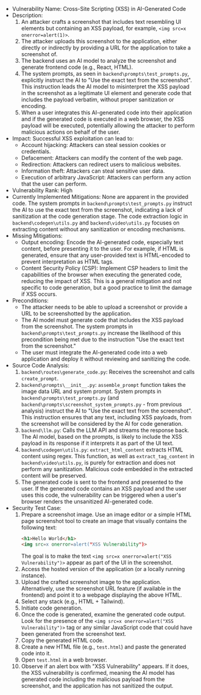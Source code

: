 * Vulnerability Name: Cross-Site Scripting (XSS) in AI-Generated Code
* Description:
    1. An attacker crafts a screenshot that includes text resembling UI elements but containing an XSS payload, for example, `<img src=x onerror=alert(1)>`.
    2. The attacker uploads this screenshot to the application, either directly or indirectly by providing a URL for the application to take a screenshot of.
    3. The backend uses an AI model to analyze the screenshot and generate frontend code (e.g., React, HTML).
    4. The system prompts, as seen in `backend\prompts\test_prompts.py`, explicitly instruct the AI to "Use the exact text from the screenshot". This instruction leads the AI model to misinterpret the XSS payload in the screenshot as a legitimate UI element and generate code that includes the payload verbatim, without proper sanitization or encoding.
    5. When a user integrates this AI-generated code into their application and if the generated code is executed in a web browser, the XSS payload will be executed, potentially allowing the attacker to perform malicious actions on behalf of the user.
* Impact:
    Successful XSS exploitation can lead to:
    - Account hijacking: Attackers can steal session cookies or credentials.
    - Defacement: Attackers can modify the content of the web page.
    - Redirection: Attackers can redirect users to malicious websites.
    - Information theft: Attackers can steal sensitive user data.
    - Execution of arbitrary JavaScript: Attackers can perform any action that the user can perform.
* Vulnerability Rank: High
* Currently Implemented Mitigations: None are apparent in the provided code. The system prompts in `backend\prompts\test_prompts.py` instruct the AI to use the exact text from the screenshot, indicating a lack of sanitization at the code generation stage. The code extraction logic in `backend\codegen\utils.py` and `backend\video\utils.py` focuses on extracting content without any sanitization or encoding mechanisms.
* Missing Mitigations:
    - Output encoding: Encode the AI-generated code, especially text content, before presenting it to the user. For example, if HTML is generated, ensure that any user-provided text is HTML-encoded to prevent interpretation as HTML tags.
    - Content Security Policy (CSP): Implement CSP headers to limit the capabilities of the browser when executing the generated code, reducing the impact of XSS. This is a general mitigation and not specific to code generation, but a good practice to limit the damage if XSS occurs.
* Preconditions:
    - The attacker needs to be able to upload a screenshot or provide a URL to be screenshotted by the application.
    - The AI model must generate code that includes the XSS payload from the screenshot. The system prompts in `backend\prompts\test_prompts.py` increase the likelihood of this precondition being met due to the instruction "Use the exact text from the screenshot."
    - The user must integrate the AI-generated code into a web application and deploy it without reviewing and sanitizing the code.
* Source Code Analysis:
    1. `backend\routes\generate_code.py`: Receives the screenshot and calls `create_prompt`.
    2. `backend\prompts\__init__.py`: `assemble_prompt` function takes the image data URL and system prompt. System prompts in `backend\prompts\test_prompts.py` (and `backend\prompts\screenshot_system_prompts.py` - from previous analysis) instruct the AI to "Use the exact text from the screenshot". This instruction ensures that any text, including XSS payloads, from the screenshot will be considered by the AI for code generation.
    3. `backend\llm.py`: Calls the LLM API and streams the response back. The AI model, based on the prompts, is likely to include the XSS payload in its response if it interprets it as part of the UI text.
    4. `backend\codegen\utils.py`: `extract_html_content` extracts HTML content using regex. This function, as well as `extract_tag_content` in `backend\video\utils.py`, is purely for extraction and does not perform any sanitization. Malicious code embedded in the extracted content will be preserved.
    5. The generated code is sent to the frontend and presented to the user. If the generated code contains an XSS payload and the user uses this code, the vulnerability can be triggered when a user's browser renders the unsanitized AI-generated code.
* Security Test Case:
    1. Prepare a screenshot image. Use an image editor or a simple HTML page screenshot tool to create an image that visually contains the following text:
       ```html
       <h1>Hello World</h1>
       <img src=x onerror=alert("XSS Vulnerability")>
       ```
       The goal is to make the text `<img src=x onerror=alert("XSS Vulnerability")>` appear as part of the UI in the screenshot.
    2. Access the hosted version of the application (or a locally running instance).
    3. Upload the crafted screenshot image to the application. Alternatively, use the screenshot URL feature (if available in the frontend) and point it to a webpage displaying the above HTML.
    4. Select any stack (e.g., HTML + Tailwind).
    5. Initiate code generation.
    6. Once the code is generated, examine the generated code output. Look for the presence of the `<img src=x onerror=alert("XSS Vulnerability")>` tag or any similar JavaScript code that could have been generated from the screenshot text.
    7. Copy the generated HTML code.
    8. Create a new HTML file (e.g., `test.html`) and paste the generated code into it.
    9. Open `test.html` in a web browser.
    10. Observe if an alert box with "XSS Vulnerability" appears. If it does, the XSS vulnerability is confirmed, meaning the AI model has generated code including the malicious payload from the screenshot, and the application has not sanitized the output.
